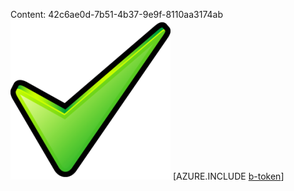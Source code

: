 Content: 42c6ae0d-7b51-4b37-9e9f-8110aa3174ab![image](d0fa6c43-697a-40c6-bf49-303b14314f69.png)
[AZURE.INCLUDE [b-token](c70e52d9-c65b-4dbd-ab3e-07685f252165.md)]
